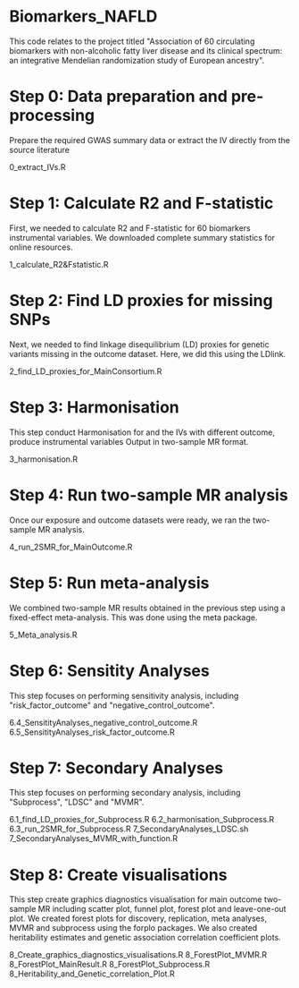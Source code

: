 # Biomarkers_NAFLD
This code relates to the project titled "Association of 60 circulating biomarkers with non-alcoholic fatty liver disease and its clinical spectrum: an integrative Mendelian randomization study of European ancestry".

# Step 0: Data preparation and pre-processing
Prepare the required GWAS summary data or extract the IV directly from the source literature

0_extract_IVs.R

# Step 1: Calculate R2 and F-statistic
First, we needed to calculate R2 and F-statistic for 60 biomarkers instrumental variables. We downloaded complete summary statistics for online resources.

1_calculate_R2&Fstatistic.R

# Step 2: Find LD proxies for missing SNPs
Next, we needed to find linkage disequilibrium (LD) proxies for genetic variants missing in the outcome dataset. Here, we did this using the LDlink.

2_find_LD_proxies_for_MainConsortium.R


# Step 3: Harmonisation
This step conduct Harmonisation for and the IVs with different outcome, produce instrumental variables Output in two-sample MR format.

3_harmonisation.R


# Step 4: Run two-sample MR analysis
Once our exposure and outcome datasets were ready, we ran the two-sample MR analysis.

4_run_2SMR_for_MainOutcome.R  


# Step 5: Run meta-analysis
We combined two-sample MR results obtained in the previous step using a fixed-effect meta-analysis. This was done using the meta package.

5_Meta_analysis.R

# Step 6: Sensitity Analyses
This step focuses on performing sensitivity analysis, including "risk_factor_outcome" and "negative_control_outcome".

6.4_SensitityAnalyses_negative_control_outcome.R
6.5_SensitityAnalyses_risk_factor_outcome.R

# Step 7: Secondary Analyses
This step focuses on performing secondary analysis, including "Subprocess", "LDSC" and "MVMR".

6.1_find_LD_proxies_for_Subprocess.R
6.2_harmonisation_Subprocess.R
6.3_run_2SMR_for_Subprocess.R
7_SecondaryAnalyses_LDSC.sh 
7_SecondaryAnalyses_MVMR_with_function.R

# Step 8: Create visualisations
This step create graphics diagnostics visualisation for main outcome two-sample MR including scatter plot, funnel plot, forest plot and leave-one-out plot. We created forest plots for discovery, replication, meta analyses, MVMR and subprocess using the forplo packages. We also created heritability estimates and genetic association correlation coefficient plots.

8_Create_graphics_diagnostics_visualisations.R 
8_ForestPlot_MVMR.R
8_ForestPlot_MainResult.R
8_ForestPlot_Subprocess.R
8_Heritability_and_Genetic_correlation_Plot.R

